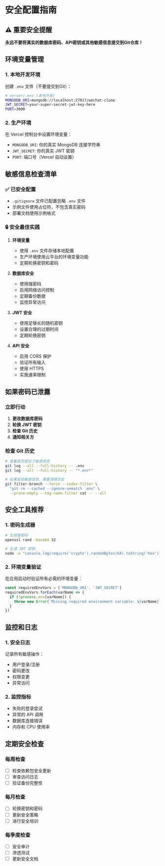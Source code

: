 # 安全配置指南

## ⚠️ 重要安全提醒

**永远不要将真实的数据库密码、API密钥或其他敏感信息提交到Git仓库！**

## 环境变量管理

### 1. 本地开发环境

创建 `.env` 文件（不要提交到Git）：
```bash
# server/.env (本地开发)
MONGODB_URI=mongodb://localhost:27017/wechat-clone
JWT_SECRET=your-super-secret-jwt-key-here
PORT=3000
```

### 2. 生产环境

在 Vercel 控制台中设置环境变量：
- `MONGODB_URI`: 你的真实 MongoDB 连接字符串
- `JWT_SECRET`: 你的真实 JWT 密钥
- `PORT`: 端口号（Vercel 自动设置）

## 敏感信息检查清单

### ✅ 已安全配置
- `.gitignore` 文件已配置忽略 `.env` 文件
- 示例文件使用占位符，不包含真实密码
- 部署文档使用示例格式

### 🔒 安全最佳实践

1. **环境变量**
   - 使用 `.env` 文件存储本地配置
   - 生产环境使用云平台的环境变量功能
   - 定期轮换密钥和密码

2. **数据库安全**
   - 使用强密码
   - 启用网络访问控制
   - 定期备份数据
   - 监控异常访问

3. **JWT 安全**
   - 使用足够长的随机密钥
   - 设置合理的过期时间
   - 定期轮换密钥

4. **API 安全**
   - 启用 CORS 保护
   - 验证所有输入
   - 使用 HTTPS
   - 实施速率限制

## 如果密码已泄露

### 立即行动
1. **更改数据库密码**
2. **轮换 JWT 密钥**
3. **检查 Git 历史**
4. **通知相关方**

### 检查 Git 历史
```bash
# 查看是否提交了敏感信息
git log --all --full-history -- .env
git log --all --full-history -- "*.env*"

# 如果发现敏感信息，需要清理历史
git filter-branch --force --index-filter \
  "git rm --cached --ignore-unmatch .env" \
  --prune-empty --tag-name-filter cat -- --all
```

## 安全工具推荐

### 1. 密码生成器
```bash
# 生成强密码
openssl rand -base64 32

# 生成 JWT 密钥
node -e "console.log(require('crypto').randomBytes(64).toString('hex'))"
```

### 2. 环境变量验证
在应用启动时验证所有必需的环境变量：
```javascript
const requiredEnvVars = ['MONGODB_URI', 'JWT_SECRET']
requiredEnvVars.forEach(varName => {
  if (!process.env[varName]) {
    throw new Error(`Missing required environment variable: ${varName}`)
  }
})
```

## 监控和日志

### 1. 安全日志
记录所有敏感操作：
- 用户登录/注册
- 密码更改
- 权限变更
- 异常访问

### 2. 监控指标
- 失败的登录尝试
- 异常的 API 调用
- 数据库连接错误
- 内存和 CPU 使用率

## 定期安全检查

### 每周检查
- [ ] 检查依赖包安全更新
- [ ] 审查访问日志
- [ ] 验证备份完整性

### 每月检查
- [ ] 轮换密钥和密码
- [ ] 更新安全策略
- [ ] 进行安全培训

### 每季度检查
- [ ] 安全审计
- [ ] 渗透测试
- [ ] 更新安全文档 